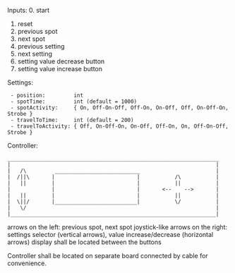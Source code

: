 Inputs: 0. start

1. reset
2. previous spot
3. next spot
4. previous setting
5. next setting
6. setting value decrease button
7. setting value increase button

Settings:

```
 - position:         int
 - spotTime:         int (default = 1000)
 - spotActivity:     { On, Off-On-Off, Off-On, On-Off, Off, On-Off-On, Strobe }
 - travelToTime:     int (default = 200)
 - travelToActivity: { Off, On-Off-On, On-Off, Off-On, On, Off-On-Off, Strobe }
```

Controller:

```
___________________________________________________________________
|                                                                 |
|   /\         ___________________________                        |
|  /||\       |                          |           /\           |
|   ||        |                          |           ||           |
|             |                          |       <--    -->       |
|   ||        |                          |           ||           |
|  \||/       |__________________________|           \/           |
|   \/                                                            |
|_________________________________________________________________|
```

arrows on the left: previous spot, next spot
joystick-like arrows on the right: settings selector (vertical arrows), value increase/decrease (horizontal arrows)
display shall be located between the buttons

Controller shall be located on separate board connected by cable for convenience.
